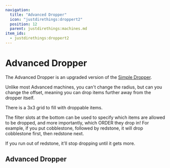 ```yaml
---
navigation:
  title: "Advanced Dropper"
  icon: "justdirethings:droppert2"
  position: 12
  parent: justdirethings:machines.md
item_ids:
  - justdirethings:droppert2
---
```


# Advanced Dropper

The Advanced Dropper is an upgraded version of the [Simple Dropper](./mach_droppert1.md).

Unlike most Advanced machines, you can't change the radius, but can you change the offset, meaning you can drop items further away from the dropper itself.

There is a 3x3 grid to fill with droppable items.

The filter slots at the bottom can be used to specify which items are allowed to be dropped, and more importantly, which ORDER they drop in! For example, if you put cobblestone, followed by redstone, it will drop cobblestone first, then redstone next.

If you run out of redstone, it'll stop dropping until it gets more.

## Advanced Dropper



<Recipe id="justdirethings:droppert2" />

